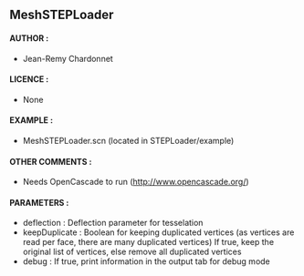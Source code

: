 ## MeshSTEPLoader

#### AUTHOR :
 - Jean-Remy Chardonnet


#### LICENCE :
 - None


#### EXAMPLE :
 - MeshSTEPLoader.scn (located in STEPLoader/example)


#### OTHER COMMENTS :
 - Needs OpenCascade to run (http://www.opencascade.org/)


#### PARAMETERS :
 - deflection : Deflection parameter for tesselation
 - keepDuplicate : Boolean for keeping duplicated vertices (as vertices are read per face, there are many duplicated vertices)
		   If true, keep the original list of vertices, else remove all duplicated vertices
 - debug : If true, print information in the output tab for debug mode
